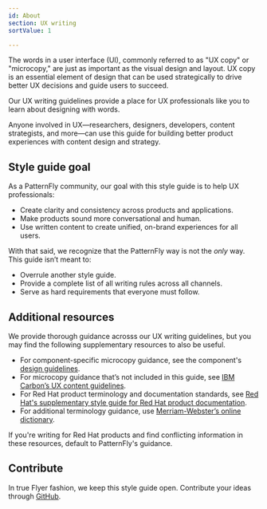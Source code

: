 ```yaml
---
id: About
section: UX writing
sortValue: 1

---
```

The words in a user interface (UI), commonly referred to as "UX copy" or "microcopy," are just as important as the visual design and layout. UX copy is an essential element of design that can be used strategically to drive better UX decisions and guide users to succeed. 

Our UX writing guidelines provide a place for UX professionals like you to learn about designing with words.

Anyone involved in UX—researchers, designers, developers, content strategists, and more—can use this guide for building better product experiences with content design and strategy.

## Style guide goal

As a PatternFly community, our goal with this style guide is to help UX professionals:
- Create clarity and consistency across products and applications.
- Make products sound more conversational and human.
- Use written content to create unified, on-brand experiences for all users.

With that said, we recognize that the PatternFly way is not the *only* way. This guide isn’t meant to:
- Overrule another style guide.
- Provide a complete list of all writing rules across all channels.
- Serve as hard requirements that everyone must follow. 

## Additional resources 

We provide thorough guidance acrosss our UX writing guidelines, but you may find the following supplementary resources to also be useful.

- For component-specific microcopy guidance, see the component's [design guidelines](/components/about-modal/design-guidelines).
- For microcopy guidance that’s not included in this guide, see [IBM Carbon’s UX content guidelines](https://www.carbondesignsystem.com/guidelines/content/overview). 
- For Red Hat product terminology and documentation standards, see [Red Hat's supplementary style guide for Red Hat product documentation](https://redhat-documentation.github.io/supplementary-style-guide/#introduction).
- For additional terminology guidance, use [Merriam-Webster’s online dictionary](https://www.merriam-webster.com/). 

If you're writing for Red Hat products and find conflicting information in these resources, default to PatternFly's guidance.

## Contribute

In true Flyer fashion, we keep this style guide open. Contribute your ideas through [GitHub](https://github.com/orgs/patternfly/discussions).

